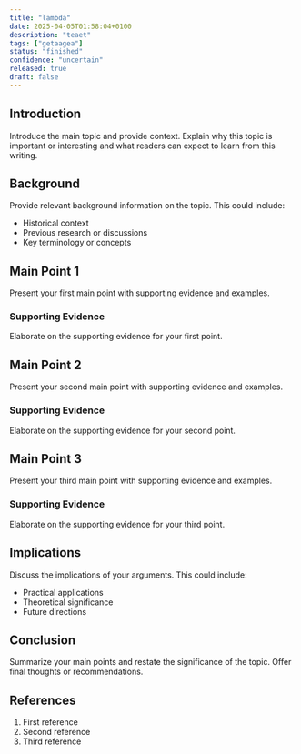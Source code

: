 ```yaml
---
title: "lambda"
date: 2025-04-05T01:58:04+0100
description: "teaet"
tags: ["getaagea"]
status: "finished"
confidence: "uncertain"
released: true
draft: false
---
```


## Introduction

Introduce the main topic and provide context. Explain why this topic is important or interesting and what readers can expect to learn from this writing.

## Background

Provide relevant background information on the topic. This could include:
- Historical context
- Previous research or discussions
- Key terminology or concepts

## Main Point 1

Present your first main point with supporting evidence and examples.

### Supporting Evidence

Elaborate on the supporting evidence for your first point.

## Main Point 2

Present your second main point with supporting evidence and examples.

### Supporting Evidence

Elaborate on the supporting evidence for your second point.

## Main Point 3

Present your third main point with supporting evidence and examples.

### Supporting Evidence

Elaborate on the supporting evidence for your third point.

## Implications

Discuss the implications of your arguments. This could include:
- Practical applications
- Theoretical significance
- Future directions

## Conclusion

Summarize your main points and restate the significance of the topic. Offer final thoughts or recommendations.

## References

1. First reference
2. Second reference
3. Third reference
